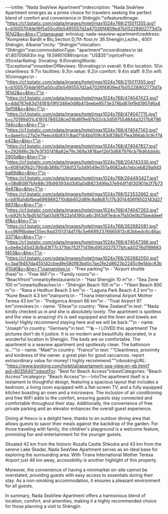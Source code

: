 ---\ntitle: "Nada SeaView Apartment"\ndescription: "Nada SeaView Apartment emerges as a prime choice for travelers seeking the perfect blend of comfort and convenience in Shëngjin."\nfeaturedImage: "https://cf.bstatic.com/xdata/images/hotel/max1024x768/215011355.jpg?k=b1005704de16f5a50cd5b5495557d2a47026f4809ed7b05228902773d7a161d2&o=&hp=1"\nlanguage: en\nslug: nada-seaview-apartment\naddress: "Kompleksi Bardh e Blu,Section D,7th floor,nr 36.Shengjin,Lezhe., 4001 Shëngjin, Albania"\ncity: "Shëngjin"\nlocation: "Shëngjin"\naccommodationType: "apartment"\ncoordinates:\n  lat: 41.80700693\n  lng: 19.59951086\nprice: "US$35"\npriceFrom: 35\nstarRating: 3\nrating: 9.6\nratingWords: "Exceptional"\nnumberOfReviews: 16\nratings:\n  overall: 9.6\n  location: 10\n  cleanliness: 9.7\n  facilities: 9.3\n  value: 9.2\n  comfort: 9.4\n  staff: 9.5\n  wifi: 10\nimages:\n  - "https://cf.bstatic.com/xdata/images/hotel/max1024x768/215011355.jpg?k=b1005704de16f5a50cd5b5495557d2a47026f4809ed7b05228902773d7a161d2&o=&hp=1"\n  - "https://cf.bstatic.com/xdata/images/hotel/max1024x768/474047423.jpg?k=4dd767e83d74181b19f0346e0d8b413eebe9573e378bd67ef9d0907d6a43ef08&o=&hp=1"\n  - "https://cf.bstatic.com/xdata/images/hotel/max1024x768/474047715.jpg?k=c70199401c41974786538ce016d6f9e97b02cb3d597554644a3217b87967d4cc&o=&hp=1"\n  - "https://cf.bstatic.com/xdata/images/hotel/max1024x768/474047143.jpg?k=daee1cc27a2e7feecd4b937c8ad7144bb109c83df28b57fea366ab3c9cf74e42&o=&hp=1"\n  - "https://cf.bstatic.com/xdata/images/hotel/max1024x768/474047827.jpg?k=292666c2b7e3f301418a82e79c369a3818ae12bf3d687976cb76d64dd4c2905d&o=&hp=1"\n  - "https://cf.bstatic.com/xdata/images/hotel/max1024x768/204743330.jpg?k=6081d0fb2c790db388b7138d127a3d9549e351a4682a4c1ebceb829a9d3ba69d&o=&hp=1"\n  - "https://cf.bstatic.com/xdata/images/hotel/max1024x768/264493427.jpg?k=08d808f7bfe88c3fb993934d3d0a0d8823499a37e944f14f30901e2f7b734e87&o=&hp=1"\n  - "https://cf.bstatic.com/xdata/images/hotel/max1024x768/523532662.jpg?k=b816a1dbfbea6969892710dbb652d89c8a9b87c17b3014406f9502143d278831&o=&hp=1"\n  - "https://cf.bstatic.com/xdata/images/hotel/max1024x768/474047263.jpg?k=b92fc1c1bd51d75a03d97822a14190ca6c3f43df7edce7fa50e0b25beddeef6f&o=&hp=1"\n  - "https://cf.bstatic.com/xdata/images/hotel/max1024x768/262682081.jpg?k=c96ff6bdee135ec9ad3151314d178c5e66892376665813c82bbedc6c46ac3371&o=&hp=1"\n  - "https://cf.bstatic.com/xdata/images/hotel/max1024x768/474047396.jpg?k=be6e245d33b1b43f77c371bb752f71419b4953027577bfca40276d199883f403&o=&hp=1"\n  - "https://cf.bstatic.com/xdata/images/hotel/max1024x768/262682050.jpg?k=3aa19457da455142cbed9e580f83bd0c7ae2fe2d8623b2245c9e5bbc63b410d0&o=&hp=1"\namenities:\n  - "Free parking"\n  - "Airport shuttle (free)"\n  - "Free WiFi"\n  - "Family rooms"\n  - "Beachfront"\nnearbyRestaurants:\n  - "Hasi Shengjin 10 m"\n  - "Sea Zone 100 m"\nnearbyBeaches:\n  - "Shëngjin Beach 100 m"\n  - "Ylberi Beach 800 m"\n  - "Rana e Hedhun Beach 3 km"\n  - "Laguna Park Beach 4.2 km"\n  - "Kune Beach 4.3 km"\nairports:\n  - "Tirana International Airport Mother Teresa 43 km"\n  - "Podgorica Airport 66 km"\n  - "Tivat Airport 97 km"\nreviews:\n  - name: "Ellese"\n    country: "New Zealand"\n    text: "“Nada kindly checked us in and she is absolutely lovely. The apartment is spotless and the view is amazing! it’s is well equipped and the linen and towels are lovely! Highly recommend staying here and we will be back.”"\n  - name: "Joseph"\n    country: "Germany"\n    text: "“눀 – I LOVED this apartment! The pictures don’t do it justice. It is so modern and beautifully decorated, in a wonderful location in Shengjin. The beds are so comfortable. The apartment is a seaview apartment and spotlessly clean. The bathroom is...”"\n  - name: "Maël"\n    country: "France"\n    text: "“Cleanliness, proximity and kindness of the owner.
a great plan for good vaccances. report extraordinary value for money! I highly recommend.”"\nbookingURL: "https://www.booking.com/hotel/al/apartament-sea-view.en-gb.html?aid=8035640"\nbestFor: "Best for Beach Access"\nbestCategories: "Beach Access"\ncategory: "Beach Access"\n---\n\nThe apartment itself is a testament to thoughtful design, featuring a spacious layout that includes a bedroom, a living room equipped with a flat-screen TV, and a fully equipped kitchen boasting an oven and a microwave. The inclusion of air conditioning and free WiFi adds to the comfort, ensuring guests stay connected and comfortable throughout their stay. Additionally, the convenience of free private parking and an elevator enhances the overall guest experience.

Dining al fresco is a delight here, thanks to an outdoor dining area that allows guests to savor their meals against the backdrop of the garden. For those traveling with family, the children's playground is a welcome feature, promising fun and entertainment for the younger guests.

Situated 42 km from the historic Rozafa Castle Shkodra and 43 km from the serene Lake Skadar, Nada SeaView Apartment serves as an ideal base for exploring the surrounding area. With Tirana International Mother Teresa Airport just 48 km away, accessibility is another highlight of this property.

Moreover, the convenience of having a minimarket on-site cannot be overstated, providing guests with easy access to essentials during their stay. As a non-smoking accommodation, it ensures a pleasant environment for all guests.

In summary, Nada SeaView Apartment offers a harmonious blend of location, comfort, and amenities, making it a highly recommended choice for those planning a visit to Shëngjin.